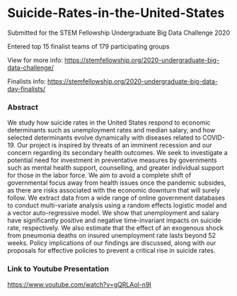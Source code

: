 # Suicide-Rates-in-the-United-States
Submitted for the STEM Fellowship Undergraduate Big Data Challenge 2020

Entered top 15 finalist teams of 179 participating groups

View for more info: https://stemfellowship.org/2020-undergraduate-big-data-challenge/

Finalists info: https://stemfellowship.org/2020-undergraduate-big-data-day-finalists/

### Abstract
We study how suicide rates in the United States
respond to economic determinants such as
unemployment rates and median salary, and
how selected determinants evolve dynamically
with diseases related to COVID-19. Our project
is inspired by threats of an imminent recession
and our concern regarding its secondary health
outcomes. We seek to investigate a potential
need for investment in preventative measures
by governments such as mental health support,
counselling, and greater individual support for
those in the labor force. We aim to avoid a
complete shift of governmental focus away from
health issues once the pandemic subsides, as
there are risks associated with the economic
downturn that will surely follow. We extract
data from a wide range of online government
databases to conduct multi-variate analysis using
a random effects logistic model and a vector
auto-regressive model. We show that unemployment
and salary have significantly positive and
negative time-invariant impacts on suicide rate,
respectively. We also estimate that the effect
of an exogenous shock from pneumonia deaths
on insured unemployment rate lasts beyond 52
weeks. Policy implications of our findings are
discussed, along with our proposals for effective
policies to prevent a critical rise in suicide rates.

### Link to Youtube Presentation
https://www.youtube.com/watch?v=gQRLAol-n9I
